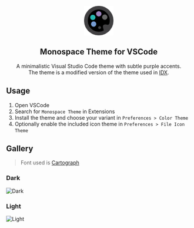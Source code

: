 <p align="center">
    <img src="https://github.com/keksiqc/monospace-theme/raw/main/assets/icon.png" width="80" />
    <h2 align="center">Monospace Theme for VSCode</h2>
</p>

<p align="center">
    A minimalistic Visual Studio Code theme with subtle purple accents. 
    <br />
    The theme is a modified version of the theme used in <a href="https://idx.dev">IDX</a>.
</p>

## Usage

1. Open VSCode
2. Search for `Monospace Theme` in Extensions
3. Install the theme and choose your variant in `Preferences > Color Theme`
4. Optionally enable the included icon theme in `Preferences > File Icon Theme`

## Gallery

> Font used is [Cartograph](https://connary.com/cartograph.html)

### Dark

![Dark](https://github.com/keksiqc/monospace-theme/raw/main/assets/preview-dark.webp)

### Light

![Light](https://github.com/keksiqc/monospace-theme/raw/main/assets/preview-light.webp)
